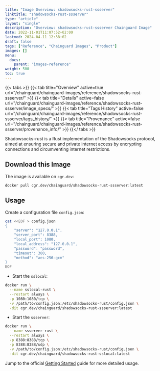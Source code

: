 ```yaml
---
title: "Image Overview: shadowsocks-rust-ssserver"
linktitle: "shadowsocks-rust-ssserver"
type: "article"
layout: "single"
description: "Overview: shadowsocks-rust-ssserver Chainguard Image"
date: 2022-11-01T11:07:52+02:00
lastmod: 2024-04-11 12:38:02
draft: false
tags: ["Reference", "Chainguard Images", "Product"]
images: []
menu: 
  docs: 
    parent: "images-reference"
weight: 500
toc: true
---
```


{{< tabs >}}
{{< tab title="Overview" active=true url="/chainguard/chainguard-images/reference/shadowsocks-rust-ssserver/" >}}
{{< tab title="Details" active=false url="/chainguard/chainguard-images/reference/shadowsocks-rust-ssserver/image_specs/" >}}
{{< tab title="Tags History" active=false url="/chainguard/chainguard-images/reference/shadowsocks-rust-ssserver/tags_history/" >}}
{{< tab title="Provenance" active=false url="/chainguard/chainguard-images/reference/shadowsocks-rust-ssserver/provenance_info/" >}}
{{</ tabs >}}



<!--overview:start-->
Shadowsocks-rust is a Rust implementation of the Shadowsocks protocol, aimed at ensuring secure and private internet access by encrypting connections and circumventing internet restrictions.
<!--overview:end-->

## Download this Image

The image is available on `cgr.dev`:

```
docker pull cgr.dev/chainguard/shadowsocks-rust-ssserver:latest
```


<!--body:start-->
## Usage

Create a configuration file `config.json`:

```bash
cat <<EOF > config.json
{
    "server": "127.0.0.1",
    "server_port": 8388,
    "local_port": 1080,
    "local_address": "127.0.0.1",
    "password": "password",
    "timeout": 300,
    "method": "aes-256-gcm"
}
EOF
```

* Start the `sslocal`:

```bash
docker run \
  --name sslocal-rust \
  --restart always \
  -p 1080:1080/tcp \
  -v /path/to/config.json:/etc/shadowsocks-rust/config.json \
  -dit cgr.dev/chainguard/shadowsocks-rust-ssserver:latest
```

* Start the `ssserver`:

```bash
docker run \
  --name ssserver-rust \
  --restart always \
  -p 8388:8388/tcp \
  -p 8388:8388/udp \
  -v /path/to/config.json:/etc/shadowsocks-rust/config.json \
  -dit cgr.dev/chainguard/shadowsocks-rust-sslocal:latest
```

Jump to the official [Getting Started](https://github.com/shadowsocks/shadowsocks-rust?tab=readme-ov-file#getting-started) guide for more detailed usage.
<!--body:end-->

